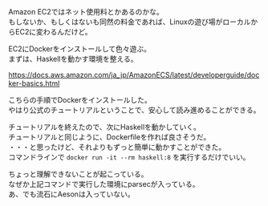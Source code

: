 Amazon EC2ではネット使用料とかあるのかな。  
もしないか、もしくはないも同然の料金であれば、Linuxの遊び場がローカルからEC2に変わるんだけど。  

EC2にDockerをインストールして色々遊ぶ。  
まずは、Haskellを動かす環境を整える。  

https://docs.aws.amazon.com/ja_jp/AmazonECS/latest/developerguide/docker-basics.html

こちらの手順でDockerをインストールした。  
やはり公式のチュートリアルということで、安心して読み進めることができる。  

チュートリアルを終えたので、次にHaskellを動かしていく。  
チュートリアルと同じように、Dockerfileを作れば良さそうだ。  
・・・と思ったけど、それよりもずっと簡単に動かすことができた。  
コマンドラインで `docker run -it --rm haskell:8` を実行するだけでいい。

ちょっと理解できないことが起こっている。  
なぜか上記コマンドで実行した環境にparsecが入っている。  
あ、でも流石にAesonは入っていない。  
